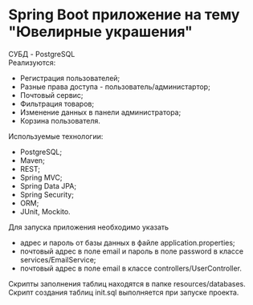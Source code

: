 # Spring Boot приложение на тему "Ювелирные украшения"
СУБД - PostgreSQL  
Реализуются:  
+ Регистрация пользователей;  
+ Разные права доступа - пользователь/администартор;  
+ Почтовый сервис;  
+ Фильтрация товаров;  
+ Изменение данных в панели администратора;
+ Корзина пользователя.

Используемые технологии:
+ PostgreSQL;
+ Maven;
+ REST;
+ Spring MVC;  
+ Spring Data JPA;  
+ Spring Security;  
+ ORM;  
+ JUnit, Mockito.  

Для запуска приложения необходимо указать  
+ адрес и пароль от базы данных в файле application.properties;  
+ почтовый адрес в поле email и пароль в поле password в классе services/EmailService;
+ почтовый адрес в поле email в классе controllers/UserController.

Скрипты заполнения таблиц находятся в папке resources/databases. Скрипт создания таблиц init.sql выполняется при запуске проекта.  
